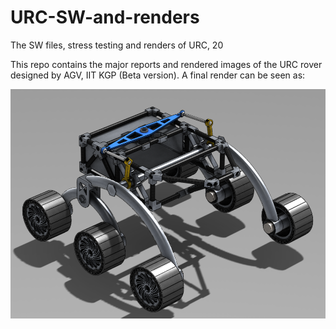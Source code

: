 # URC-SW-and-renders
The SW files, stress testing and renders of URC, 20

This repo contains the major reports and rendered images of the URC rover designed by AGV, IIT KGP (Beta version). A final render can be seen as:

![alt text](https://github.com/roy-sourya/URC-SW-and-renders/blob/main/URC%20pics/rover_chassis_orth.png)
